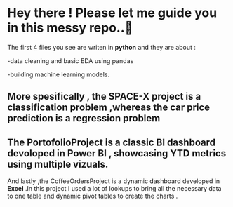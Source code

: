 # Hey there ! Please let me guide you in this messy repo..🚀 


The first 4 files you see are writen in **python** and they  are about :

  -data cleaning and basic EDA using pandas
  
  -building machine learning models.


More spesifically , the SPACE-X project is a classification problem ,whereas the car price prediction is a regression problem
--

The PortofolioProject is a classic BI dashboard devoloped in **Power BI** , showcasing YTD metrics using multiple vizuals. 
--
And lastly ,the CoffeeOrdersProject is a dynamic dashboard developed in **Excel** .In this project I used a lot of lookups to bring all the necessary data to one table and dynamic pivot tables to create the charts .

